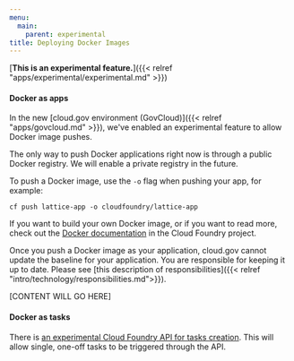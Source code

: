 ```yaml
---
menu:
  main:
    parent: experimental
title: Deploying Docker Images
---
```


[**This is an experimental feature.**]({{< relref "apps/experimental/experimental.md" >}})

#### Docker as apps

In the new [cloud.gov environment (GovCloud)]({{< relref "apps/govcloud.md" >}}), we've enabled an experimental feature to allow Docker image pushes.

The only way to push Docker applications right now is through a public Docker registry. We will enable a private registry in the future.

To push a Docker image, use the `-o` flag when pushing your app, for example: 

`cf push lattice-app -o cloudfoundry/lattice-app`

If you want to build your own Docker image, or if you want to read more, check out the [Docker documentation](http://docs.cloudfoundry.org/adminguide/docker.html) in the Cloud Foundry project.

Once you push a Docker image as your application, cloud.gov cannot update the baseline for your application. You are responsible for keeping it up to date. Please see [this description of responsibilities]({{< relref "intro/technology/responsibilities.md">}}).

[CONTENT WILL GO HERE]


#### Docker as tasks

There is [an experimental Cloud Foundry API for tasks creation](http://v3-apidocs.cloudfoundry.org/version/3.0.0-alpha.1/index.html#tasks). This will allow single, one-off tasks to be triggered through the API.

